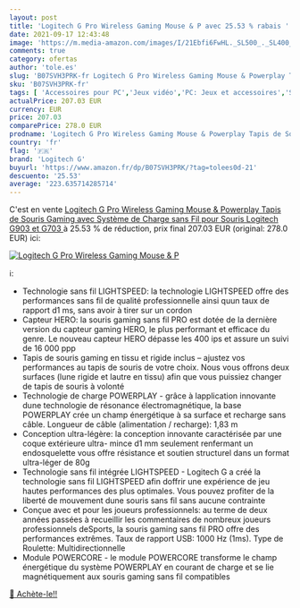 ```yaml
---
layout: post
title: 'Logitech G Pro Wireless Gaming Mouse & P avec 25.53 % rabais '
date: 2021-09-17 12:43:48
image: 'https://m.media-amazon.com/images/I/21Ebfi6FwHL._SL500_._SL400_.jpg'
comments: true
category: ofertas
author: 'tole.es'
slug: 'B07SVH3PRK-fr Logitech G Pro Wireless Gaming Mouse & Powerplay Tapis de...'
sku: 'B07SVH3PRK-fr'
tags: [ 'Accessoires pour PC','Jeux vidéo','PC: Jeux et accessoires','Souris gaming pour PC','logitech g', ]
actualPrice: 207.03 EUR
currency: EUR
price: 207.03
comparePrice: 278.0 EUR
prodname: 'Logitech G Pro Wireless Gaming Mouse & Powerplay Tapis de Souris Gaming avec Système de Charge sans Fil  pour Souris Logitech G903 et G703 '
country: 'fr'
flag: '🇫🇷'
brand: 'Logitech G'
buyurl: 'https://www.amazon.fr/dp/B07SVH3PRK/?tag=tolees0d-21'
descuento: '25.53'
average: '223.635714285714'
---
```


C'est en vente [Logitech G Pro Wireless Gaming Mouse & Powerplay Tapis de Souris Gaming avec Système de Charge sans Fil  pour Souris Logitech G903 et G703 ](https://www.amazon.fr/dp/B07SVH3PRK/?tag=tolees0d-21)  à  25.53 % de réduction, prix final  207.03 EUR (original: 278.0 EUR) ici:

[![Logitech G Pro Wireless Gaming Mouse & P](https://m.media-amazon.com/images/I/21Ebfi6FwHL._SL500_._SL400_.jpg)](https://www.amazon.fr/dp/B07SVH3PRK/?tag=tolees0d-21)

ℹ️:

- Technologie sans fil LIGHTSPEED: la technologie LIGHTSPEED offre des performances sans fil de qualité professionnelle ainsi quun taux de rapport d1 ms, sans avoir à tirer sur un cordon
- Capteur HERO: la souris gaming sans fil PRO est dotée de la dernière version du capteur gaming HERO, le plus performant et efficace du genre. Le nouveau capteur HERO dépasse les 400 ips et assure un suivi de 16 000 ppp
- Tapis de souris gaming en tissu et rigide inclus – ajustez vos performances au tapis de souris de votre choix. Nous vous offrons deux surfaces (lune rigide et lautre en tissu) afin que vous puissiez changer de tapis de souris à volonté
- Technologie de charge POWERPLAY - grâce à lapplication innovante dune technologie de résonance électromagnétique, la base POWERPLAY crée un champ énergétique à sa surface et recharge sans câble. Longueur de câble (alimentation / recharge): 1,83 m
- Conception ultra-légère: la conception innovante caractérisée par une coque extérieure ultra- mince d1 mm seulement renfermant un endosquelette vous offre résistance et soutien structurel dans un format ultra-léger de 80g
- Technologie sans fil intégrée LIGHTSPEED - Logitech G a créé la technologie sans fil LIGHTSPEED afin doffrir une expérience de jeu hautes performances des plus optimales. Vous pouvez profiter de la liberté de mouvement dune souris sans fil sans aucune contrainte
- Conçue avec et pour les joueurs professionnels: au terme de deux années passées à recueillir les commentaires de nombreux joueurs professionnels deSports, la souris gaming sans fil PRO offre des performances extrêmes. Taux de rapport USB: 1000 Hz (1ms). Type de Roulette: Multidirectionnelle
- Module POWERCORE - le module POWERCORE transforme le champ énergétique du système POWERPLAY en courant de charge et se lie magnétiquement aux souris gaming sans fil compatibles

[🛒 Achète-le!!](https://www.amazon.fr/dp/B07SVH3PRK/?tag=tolees0d-21)
